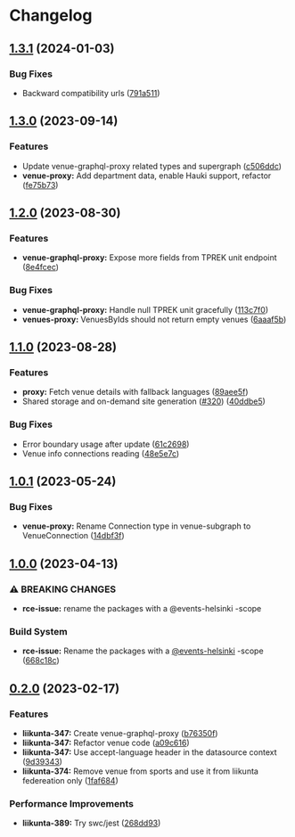 # Changelog

## [1.3.1](https://github.com/City-of-Helsinki/events-helsinki-monorepo/compare/venue-graphql-proxy-v1.3.0...venue-graphql-proxy-v1.3.1) (2024-01-03)

### Bug Fixes

- Backward compatibility urls ([791a511](https://github.com/City-of-Helsinki/events-helsinki-monorepo/commit/791a511d3ab5579b24a59bb9e7566cdad9006a6a))

## [1.3.0](https://github.com/City-of-Helsinki/events-helsinki-monorepo/compare/venue-graphql-proxy-v1.2.0...venue-graphql-proxy-v1.3.0) (2023-09-14)

### Features

- Update venue-graphql-proxy related types and supergraph ([c506ddc](https://github.com/City-of-Helsinki/events-helsinki-monorepo/commit/c506ddcd0c8a5605950d5daa8a1e14bed6bcefa5))
- **venue-proxy:** Add department data, enable Hauki support, refactor ([fe75b73](https://github.com/City-of-Helsinki/events-helsinki-monorepo/commit/fe75b739747ca2ff87307a6301c3089f62b9f895))

## [1.2.0](https://github.com/City-of-Helsinki/events-helsinki-monorepo/compare/venue-graphql-proxy-v1.1.0...venue-graphql-proxy-v1.2.0) (2023-08-30)

### Features

- **venue-graphql-proxy:** Expose more fields from TPREK unit endpoint ([8e4fcec](https://github.com/City-of-Helsinki/events-helsinki-monorepo/commit/8e4fcec34492e3efd2d10f1afbb31d6b427ee52d))

### Bug Fixes

- **venue-graphql-proxy:** Handle null TPREK unit gracefully ([113c7f0](https://github.com/City-of-Helsinki/events-helsinki-monorepo/commit/113c7f01bc9f65714f71563bd76f1d98ecb5a76f))
- **venues-proxy:** VenuesByIds should not return empty venues ([6aaaf5b](https://github.com/City-of-Helsinki/events-helsinki-monorepo/commit/6aaaf5bb2076cf47ea9d703f2d283a2e26fe7405))

## [1.1.0](https://github.com/City-of-Helsinki/events-helsinki-monorepo/compare/venue-graphql-proxy-v1.0.1...venue-graphql-proxy-v1.1.0) (2023-08-28)

### Features

- **proxy:** Fetch venue details with fallback languages ([89aee5f](https://github.com/City-of-Helsinki/events-helsinki-monorepo/commit/89aee5f992063b4b8ecf0db2cfe8b69febcdad45))
- Shared storage and on-demand site generation ([#320](https://github.com/City-of-Helsinki/events-helsinki-monorepo/issues/320)) ([40ddbe5](https://github.com/City-of-Helsinki/events-helsinki-monorepo/commit/40ddbe50a18ff06d01f3664dae90266a5e6ec24d))

### Bug Fixes

- Error boundary usage after update ([61c2698](https://github.com/City-of-Helsinki/events-helsinki-monorepo/commit/61c269895366cc0652bb9c8f97375b234fb93d42))
- Venue info connections reading ([48e5e7c](https://github.com/City-of-Helsinki/events-helsinki-monorepo/commit/48e5e7c6f37e22ee5026898310c75cb5806eeb45))

## [1.0.1](https://github.com/City-of-Helsinki/events-helsinki-monorepo/compare/venue-graphql-proxy-v1.0.0...venue-graphql-proxy-v1.0.1) (2023-05-24)

### Bug Fixes

- **venue-proxy:** Rename Connection type in venue-subgraph to VenueConnection ([14dbf3f](https://github.com/City-of-Helsinki/events-helsinki-monorepo/commit/14dbf3f7a821e822ad35ff6fab061d8c8570e624))

## [1.0.0](https://github.com/City-of-Helsinki/events-helsinki-monorepo/compare/venue-graphql-proxy-v0.2.0...venue-graphql-proxy-v1.0.0) (2023-04-13)

### ⚠ BREAKING CHANGES

- **rce-issue:** rename the packages with a @events-helsinki -scope

### Build System

- **rce-issue:** Rename the packages with a [@events-helsinki](https://github.com/events-helsinki) -scope ([668c18c](https://github.com/City-of-Helsinki/events-helsinki-monorepo/commit/668c18ce7cbc28591172c0d0ddb74ffa04681e23))

## [0.2.0](https://github.com/City-of-Helsinki/events-helsinki-monorepo/compare/venue-graphql-proxy-v0.1.0...venue-graphql-proxy-v0.2.0) (2023-02-17)

### Features

- **liikunta-347:** Create venue-graphql-proxy ([b76350f](https://github.com/City-of-Helsinki/events-helsinki-monorepo/commit/b76350f0add5d9704e78e9a1dfcf9bc46e2a414b))
- **liikunta-347:** Refactor venue code ([a09c616](https://github.com/City-of-Helsinki/events-helsinki-monorepo/commit/a09c616099711ebde6cd2d84a21cc5ee3e5f048b))
- **liikunta-347:** Use accept-language header in the datasource context ([9d39343](https://github.com/City-of-Helsinki/events-helsinki-monorepo/commit/9d393437e814b0072bfb18a56d8322f493c7930c))
- **liikunta-374:** Remove venue from sports and use it from liikunta federeation only ([1faf684](https://github.com/City-of-Helsinki/events-helsinki-monorepo/commit/1faf68491a82bd82e3c0d9fb94f2fec7cacbb63b))

### Performance Improvements

- **liikunta-389:** Try swc/jest ([268dd93](https://github.com/City-of-Helsinki/events-helsinki-monorepo/commit/268dd93c6296d68be0fb8ccf866654a86b89758c))
